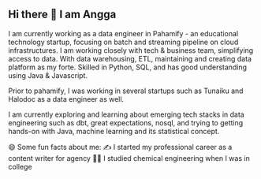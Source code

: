 ## Hi there 👋 I am Angga

I am currently working as a data engineer in Pahamify - an educational technology startup, focusing on batch and streaming pipeline on cloud infrastructures. I am working closely with tech & business team, simplifying access to data. With data warehousing, ETL, maintaining and creating data platform as my forte. Skilled in Python, SQL, and has good understanding using Java & Javascript.

Prior to pahamify, I was working in several startups such as Tunaiku and Halodoc as a data engineer as well. 

I am currently exploring and learning about emerging tech stacks in data engineering such as dbt, great expectations, nosql, and trying to getting hands-on with Java, machine learning and its statistical concept.


😄 Some fun facts about me: 
  ✍️ I started my professional career as a content writer for agency
  👨‍🎓 I studied chemical engineering when I was in college
<!--
**AnggaPradiktas/AnggaPradiktas** is a ✨ _special_ ✨ repository because its `README.md` (this file) appears on your GitHub profile.

Here are some ideas to get you started:

- 🔭 I’m currently working on ...
- 🌱 I’m currently learning ...
- 👯 I’m looking to collaborate on ...
- 🤔 I’m looking for help with ...
- 💬 Ask me about ...
- 📫 How to reach me: ...
- 😄 Pronouns: ...
- ⚡ Fun fact: ...
-->
